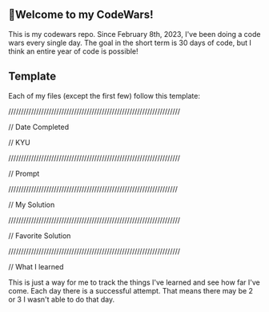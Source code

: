 ## 👋Welcome to my CodeWars!
This is my codewars repo. Since February 8th, 2023, I've been doing a code wars every single day. The goal in the short term is 30 days of code, but I think an entire year of code is possible!

## Template
Each of my files (except the first few) follow this template:

////////////////////////////////////////////////////////////////////

// Date Completed

// KYU

////////////////////////////////////////////////////////////////////

// Prompt

///////////////////////////////////////////////////////////////////

// My Solution

////////////////////////////////////////////////////////////////////

// Favorite Solution

////////////////////////////////////////////////////////////////////

// What I learned

This is just a way for me to track the things I've learned and see how far I've come. Each day there is a successful attempt. That means there may be 2 or 3 I wasn't able to do that day.
